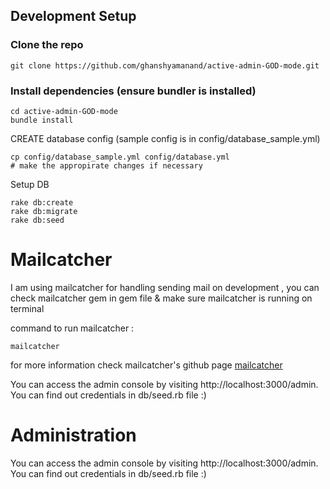 ## Development Setup

### Clone the repo
```
git clone https://github.com/ghanshyamanand/active-admin-GOD-mode.git
```

### Install dependencies (ensure bundler is installed)
```
cd active-admin-GOD-mode
bundle install
```

CREATE database config (sample config is in config/database_sample.yml)
```
cp config/database_sample.yml config/database.yml
# make the appropirate changes if necessary
```
Setup DB
```
rake db:create
rake db:migrate
rake db:seed
```

# Mailcatcher

I am using mailcatcher for handling sending mail on development , you can check mailcatcher gem in gem file
& make sure mailcatcher is running on terminal

command to run mailcatcher :

```
mailcatcher
```

for more information check mailcatcher's github page [mailcatcher](https://github.com/sj26/mailcatcher)


You can access the admin console by visiting http://localhost:3000/admin. You can find out credentials in db/seed.rb file :)

# Administration

You can access the admin console by visiting http://localhost:3000/admin. You can find out credentials in db/seed.rb file :)


